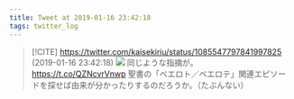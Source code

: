 ```yaml
---
title: Tweet at 2019-01-16 23:42:18
tags: twitter_log
---
```


> [!CITE] https://twitter.com/kaisekiriu/status/1085547797841997825 (2019-01-16 23:42:18)
> ![](https://twitter.com/kaisekiriu/status/1085547797841997825)
> 同じような指摘が。
> https://t.co/QZNcvrVnwp
> 聖書の「ベエロト／ベエロテ」関連エピソードを探せば由来が分かったりするのだろうか。（たぶんない）
